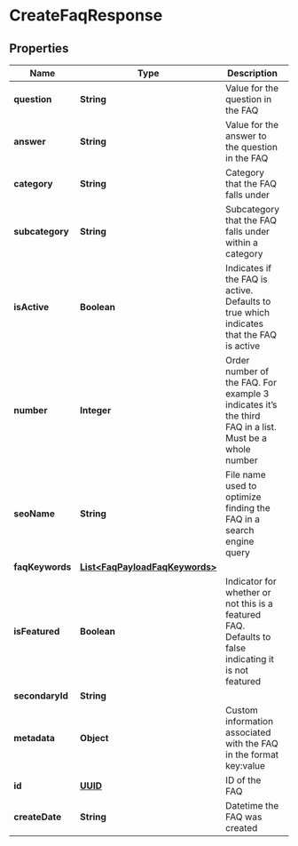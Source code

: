 
# CreateFaqResponse

## Properties
Name | Type | Description | Notes
------------ | ------------- | ------------- | -------------
**question** | **String** | Value for the question in the FAQ | 
**answer** | **String** | Value for the answer to the question in the FAQ | 
**category** | **String** | Category that the FAQ falls under |  [optional]
**subcategory** | **String** | Subcategory that the FAQ falls under within a category |  [optional]
**isActive** | **Boolean** | Indicates if the FAQ is active. Defaults to true which indicates that the FAQ is active |  [optional]
**number** | **Integer** | Order number of the FAQ. For example 3 indicates it’s the third FAQ in a list. Must be a whole number |  [optional]
**seoName** | **String** | File name used to optimize finding the FAQ in a search engine query |  [optional]
**faqKeywords** | [**List&lt;FaqPayloadFaqKeywords&gt;**](FaqPayloadFaqKeywords.md) |  |  [optional]
**isFeatured** | **Boolean** | Indicator for whether or not this is a featured FAQ. Defaults to false indicating it is not featured |  [optional]
**secondaryId** | **String** |  |  [optional]
**metadata** | **Object** | Custom information associated with the FAQ in the format key:value |  [optional]
**id** | [**UUID**](UUID.md) | ID of the FAQ |  [optional]
**createDate** | **String** | Datetime the FAQ was created |  [optional]



